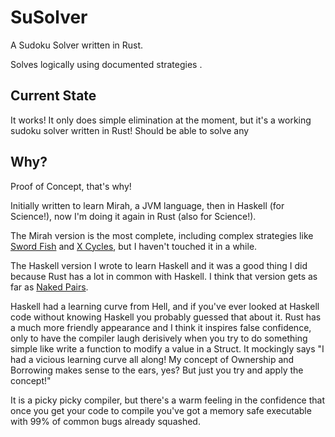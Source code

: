 SuSolver
========

A Sudoku Solver written in Rust.

Solves logically using documented strategies .

Current State
-------------

It works!  It only does simple elimination at the moment, but it's a working sudoku solver written in Rust! Should be able to solve any 

Why?
----

Proof of Concept, that's why!

Initially written to learn Mirah, a JVM language, then in Haskell (for Science!), now I'm doing it again in Rust (also for Science!).

The Mirah version is the most complete, including complex strategies like [Sword Fish](http://www.sudokuwiki.org/Sword_Fish_Strategy) and [X Cycles](http://www.sudokuwiki.org/X_Cycles), but I haven't touched it in a while.

The Haskell version I wrote to learn Haskell and it was a good thing I did because Rust has a lot in common with Haskell. I think that version gets as far as [Naked Pairs](http://www.sudokuwiki.org/Naked_Candidates#NP).

Haskell had a learning curve from Hell, and if you've ever looked at Haskell code without knowing Haskell you probably guessed that about it.  Rust has a much more friendly appearance and I think it inspires false confidence, only to have the compiler laugh derisively when you try to do something simple like write a function to modify a value in a Struct.  It mockingly says "I had a vicious learning curve all along!  My concept of Ownership and Borrowing makes sense to the ears, yes?  But just you try and apply the concept!"

It is a picky picky compiler, but there's a warm feeling in the confidence that once you get your code to compile you've got a memory safe executable with 99% of common bugs already squashed.

